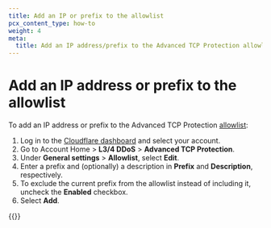 ```yaml
---
title: Add an IP or prefix to the allowlist
pcx_content_type: how-to
weight: 4
meta:
  title: Add an IP address/prefix to the Advanced TCP Protection allowlist
---
```


# Add an IP address or prefix to the allowlist

To add an IP address or prefix to the Advanced TCP Protection [allowlist](/ddos-protection/tcp-protection/concepts/#allowlist):

1. Log in to the [Cloudflare dashboard](https://dash.cloudflare.com) and select your account.
2. Go to Account Home > **L3/4 DDoS** > **Advanced TCP Protection**.
3. Under **General settings** > **Allowlist**, select **Edit**.
4. Enter a prefix and (optionally) a description in **Prefix** and **Description**, respectively.
5. To exclude the current prefix from the allowlist instead of including it, uncheck the **Enabled** checkbox.
6. Select **Add**.

{{<render file="_allowlist-ip-spoofing.md">}}
